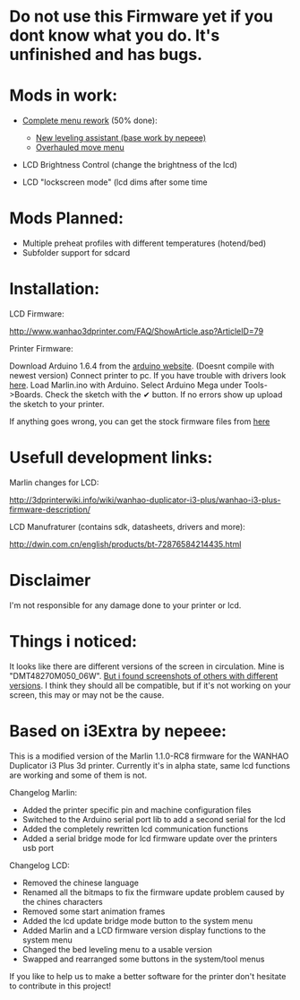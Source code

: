 # Do not use this Firmware yet if you dont know what you do. It's unfinished and has bugs.

# Mods in work:
- [Complete menu rework](http://imgur.com/VQiZ4BC) (50% done):
  - [New leveling assistant (base work by nepeee)](http://i.imgur.com/D5bKZYu.png)
  - [Overhauled move menu](http://i.imgur.com/48AXclL.png)
  
- LCD Brightness Control (change the brightness of the lcd)
- LCD "lockscreen mode" (lcd dims after some time 

# Mods Planned:
- Multiple preheat profiles with different temperatures (hotend/bed)
- Subfolder support for sdcard

# Installation:

LCD Firmware:

http://www.wanhao3dprinter.com/FAQ/ShowArticle.asp?ArticleID=79

Printer Firmware:

Download Arduino 1.6.4 from the [arduino website](https://www.arduino.cc/en/main/OldSoftwareReleases). (Doesnt compile with newest version)
Connect printer to pc. If you have trouble with drivers look [here](http://3dprinterwiki.info/wiki/wanhao-duplicator-i3-plus/wanhao-i3-plus-documentation-factory-files/ch340x-driver-information/).
Load Marlin.ino with Arduino. Select Arduino Mega under Tools->Boards.
Check the sketch with the ✔ button. If no errors show up upload the sketch to your printer.

If anything goes wrong, you can get the stock firmware files from [here](http://www.wanhao3dprinter.com/FAQ/ShowArticle.asp?ArticleID=79)

# Usefull development links:

Marlin changes for LCD:

http://3dprinterwiki.info/wiki/wanhao-duplicator-i3-plus/wanhao-i3-plus-firmware-description/

LCD Manufraturer (contains sdk, datasheets, drivers and more):

http://dwin.com.cn/english/products/bt-72876584214435.html


# Disclaimer

I'm not responsible for any damage done to your printer or lcd.

# Things i noticed:

It looks like there are different versions of the screen in circulation. Mine is "DMT48270M050_06W". [But i found screenshots of others with different versions](https://i2.wp.com/3dprinterwiki.info/wp-content/uploads/2016/09/IMG_8041.jpeg). I think they should all be compatible, but if it's not working on your screen, this may or may not be the cause.



# Based on i3Extra by nepeee:

This is a modified version of the Marlin 1.1.0-RC8 firmware for the WANHAO Duplicator i3 Plus 3d printer.
Currently it's in alpha state, same lcd functions are working and some of them is not.

Changelog Marlin:
- Added the printer specific pin and machine configuration files
- Switched to the Arduino serial port lib to add a second serial for the lcd
- Added the completely rewritten lcd communication functions
- Added a serial bridge mode for lcd firmware update over the printers usb port

Changelog LCD:
- Removed the chinese language
- Renamed all the bitmaps to fix the firmware update problem caused by the chines characters
- Removed some start animation frames
- Added the lcd update bridge mode button to the system menu
- Added Marlin and a LCD firmware version display functions to the system menu 
- Changed the bed leveling menu to a usable version
- Swapped and rearranged some buttons in the system/tool menus

If you like to help us to make a better software for the printer don't hesitate to contribute in this project!
